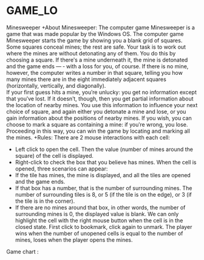 # GAME_LO
Minesweeper
+About Minesweeper:
The computer game Minesweeper is a game that was made popular by the Windows OS.  The computer game Minesweeper starts the game by showing you a blank grid of squares. Some squares conceal mines; the rest are safe. Your task is to work out where the mines are without detonating any of them. You do this by choosing a square. If thereʹs a mine underneath it, the mine is detonated and the game ends — ‐ with a loss for you, of course. If there is no mine, however, the computer writes a number in that square, telling you how many mines there are in the eight immediately adjacent squares (horizontally, vertically, and diagonally).   
If your first guess hits a mine, youʹre unlucky: you get no information except that youʹve lost. If it doesnʹt, though, then you get partial information about the location of nearby mines. You use this information to influence your next choice of square, and again either you detonate a mine and lose, or you gain information about the positions of nearby mines. If you wish, you can choose to mark a square as containing a mine: if youʹre wrong, you lose. Proceeding in this way, you can win the game by locating and marking all the mines. 
+Rules:
There are 2 mouse interactions with each cell:
+ Left click to open the cell. Then the value (number of mines around the square) of the cell is displayed.
+ Right-click to check the box that you believe has mines.
When the cell is opened, three scenarios can appear:
+ If the tile has mines, the mine is displayed, and all the tiles are opened and the game ends.
+ If that box has a number, that is the number of surrounding mines. The number of surrounding tiles is 8, or 5 (if the tile is on the edge), or 3 (if the tile is in the corner).
+ If there are no mines around that box, in other words, the number of surrounding mines is 0, the displayed value is blank.
We can only highlight the cell with the right mouse button when the cell is in the closed state. First click to bookmark, click again to unmark.
The player wins when the number of unopened cells is equal to the number of mines, loses when the player opens the mines.

Game chart :
